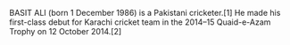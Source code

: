 BASIT ALI (born 1 December 1986) is a Pakistani cricketer.[1] He made his first-class debut for Karachi cricket team in the 2014–15 Quaid-e-Azam Trophy on 12 October 2014.[2]
